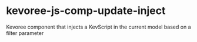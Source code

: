# kevoree-js-comp-update-inject
Kevoree component that injects a KevScript in the current model based on a filter parameter
